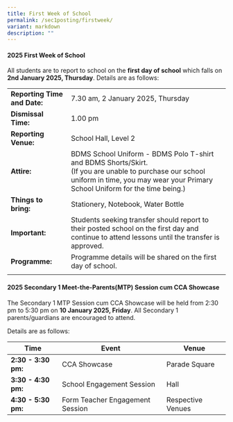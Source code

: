 ```yaml
---
title: First Week of School
permalink: /sec1posting/firstweek/
variant: markdown
description: ""
---
```

#### **2025 First Week of School**
All students are to report to school on the **first day of school** which falls on **2nd January 2025, Thursday**.
Details are as follows:



|  |  | 
| -------- | -------- | 
| **Reporting Time and Date:**     | 7.30 am, 2 January 2025, Thursday   |
| **Dismissal Time:** | 1.00 pm | 
| **Reporting Venue:** | School Hall, Level 2 | 
| **Attire:** | BDMS School Uniform - BDMS Polo T-shirt and BDMS Shorts/Skirt. <br>(If you are unable to purchase our school uniform in time, you may wear your Primary School Uniform for the time being.) | 
|**Things to bring:**   | Stationery, Notebook, Water Bottle | 
| **Important:** |Students seeking transfer should report to their posted school on the first day and continue to attend lessons until the transfer is approved.  |
| **Programme:**|Programme details will be shared on the first day of school.|
| | |



#### **2025 Secondary 1 Meet-the-Parents(MTP) Session cum CCA Showcase**

The Secondary 1 MTP Session cum CCA Showcase will be held from 2:30 pm to 5:30 pm on **10 January 2025, Friday**. All Secondary 1 parents/guardians are encouraged to attend. 

Details are as follows:


| Time |Event  | Venue  |  
| -------- | -------- | -------- | 
| **2:30 - 3:30 pm:**     | CCA Showcase     | Parade Square |
| **3:30 - 4:30 pm:** | School Engagement Session|Hall   |
| **4:30 - 5:30 pm:** |  Form Teacher Engagement Session | Respective Venues  |